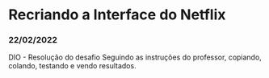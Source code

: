# Recriando a Interface do Netflix

### 22/02/2022
DIO - Resolução do desafio
Seguindo as instruções do professor, copiando, colando, testando e vendo resultados.
